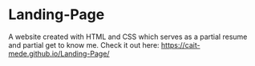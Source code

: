 # Landing-Page
A website created with HTML and CSS which serves as a partial resume and partial get to know me. 
Check it out here: https://cait-mede.github.io/Landing-Page/


